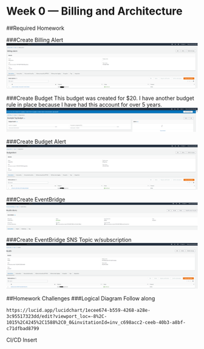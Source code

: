 # Week 0 — Billing and Architecture

##Required Homework

###Create Billing Alert
![Image of the Billing Alert](assests/Billing_alert_Week0.PNG)

###Create Budget
This budget was created for $20. I have another budget rule in place because I have had this account for over 5 years.
![Image of the AWS Budget](assests/budget_Week0.PNG)

###Create Budget Alert
![Image of the Budget Alert](assests/budget_alert_Week0.PNG)

###Create EventBridge
![Image of the EventBridge Rule](assests/EventBridge_Week0.PNG)

###Create EventBridge SNS Topic w/subscription
![Image of the SNS Topic for EventBridge RUle](assests/EventBridgeTopicandSub_Week0.PNG)


##Homework Challenges
###Logical Diagram Follow along
```
https://lucid.app/lucidchart/1ecee674-b559-4268-a28e-3c95517323dd/edit?viewport_loc=-8%2C-1015%2C4245%2C1588%2C0_0&invitationId=inv_c698acc2-ceeb-40b3-a8bf-c71dfbad8799
```
CI/CD
Insert

